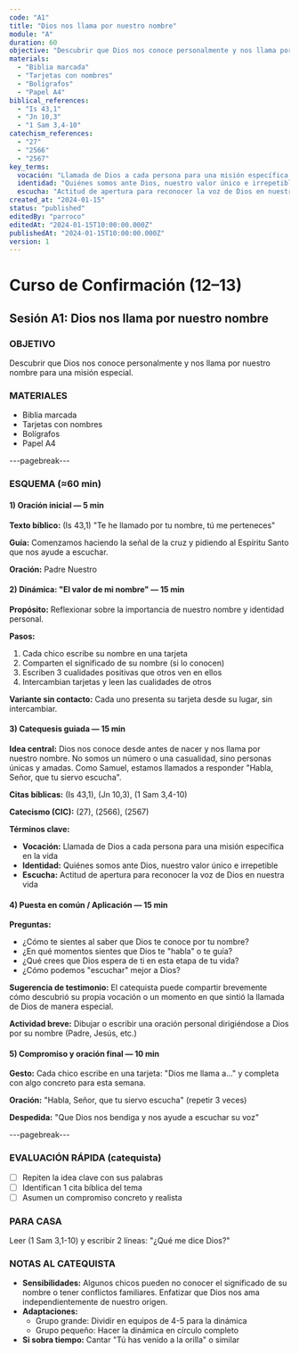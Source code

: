 ```yaml
---
code: "A1"
title: "Dios nos llama por nuestro nombre"
module: "A"
duration: 60
objective: "Descubrir que Dios nos conoce personalmente y nos llama por nuestro nombre para una misión especial."
materials:
  - "Biblia marcada"
  - "Tarjetas con nombres"
  - "Bolígrafos"
  - "Papel A4"
biblical_references:
  - "Is 43,1"
  - "Jn 10,3"
  - "1 Sam 3,4-10"
catechism_references:
  - "27"
  - "2566"
  - "2567"
key_terms:
  vocación: "Llamada de Dios a cada persona para una misión específica en la vida"
  identidad: "Quiénes somos ante Dios, nuestro valor único e irrepetible"
  escucha: "Actitud de apertura para reconocer la voz de Dios en nuestra vida"
created_at: "2024-01-15"
status: "published"
editedBy: "parroco"
editedAt: "2024-01-15T10:00:00.000Z"
publishedAt: "2024-01-15T10:00:00.000Z"
version: 1
---
```


# Curso de Confirmación (12–13)
## Sesión A1: Dios nos llama por nuestro nombre

### OBJETIVO
Descubrir que Dios nos conoce personalmente y nos llama por nuestro nombre para una misión especial.

### MATERIALES
- Biblia marcada
- Tarjetas con nombres
- Bolígrafos
- Papel A4

---pagebreak---

### ESQUEMA (≈60 min)

#### 1) Oración inicial — 5 min
**Texto bíblico:** (Is 43,1) "Te he llamado por tu nombre, tú me perteneces"

**Guía:** Comenzamos haciendo la señal de la cruz y pidiendo al Espíritu Santo que nos ayude a escuchar.

**Oración:** Padre Nuestro

#### 2) Dinámica: "El valor de mi nombre" — 15 min
**Propósito:** Reflexionar sobre la importancia de nuestro nombre y identidad personal.

**Pasos:**
1. Cada chico escribe su nombre en una tarjeta
2. Comparten el significado de su nombre (si lo conocen)
3. Escriben 3 cualidades positivas que otros ven en ellos
4. Intercambian tarjetas y leen las cualidades de otros

**Variante sin contacto:** Cada uno presenta su tarjeta desde su lugar, sin intercambiar.

#### 3) Catequesis guiada — 15 min
**Idea central:** Dios nos conoce desde antes de nacer y nos llama por nuestro nombre. No somos un número o una casualidad, sino personas únicas y amadas. Como Samuel, estamos llamados a responder "Habla, Señor, que tu siervo escucha".

**Citas bíblicas:** (Is 43,1), (Jn 10,3), (1 Sam 3,4-10)

**Catecismo (CIC):** (27), (2566), (2567)

**Términos clave:**
- **Vocación:** Llamada de Dios a cada persona para una misión específica en la vida
- **Identidad:** Quiénes somos ante Dios, nuestro valor único e irrepetible
- **Escucha:** Actitud de apertura para reconocer la voz de Dios en nuestra vida

#### 4) Puesta en común / Aplicación — 15 min
**Preguntas:**
- ¿Cómo te sientes al saber que Dios te conoce por tu nombre?
- ¿En qué momentos sientes que Dios te "habla" o te guía?
- ¿Qué crees que Dios espera de ti en esta etapa de tu vida?
- ¿Cómo podemos "escuchar" mejor a Dios?

**Sugerencia de testimonio:** El catequista puede compartir brevemente cómo descubrió su propia vocación o un momento en que sintió la llamada de Dios de manera especial.

**Actividad breve:** Dibujar o escribir una oración personal dirigiéndose a Dios por su nombre (Padre, Jesús, etc.)

#### 5) Compromiso y oración final — 10 min
**Gesto:** Cada chico escribe en una tarjeta: "Dios me llama a..." y completa con algo concreto para esta semana.

**Oración:** "Habla, Señor, que tu siervo escucha" (repetir 3 veces)

**Despedida:** "Que Dios nos bendiga y nos ayude a escuchar su voz"

---pagebreak---

### EVALUACIÓN RÁPIDA (catequista)
- [ ] Repiten la idea clave con sus palabras
- [ ] Identifican 1 cita bíblica del tema
- [ ] Asumen un compromiso concreto y realista

### PARA CASA
Leer (1 Sam 3,1-10) y escribir 2 líneas: "¿Qué me dice Dios?"

### NOTAS AL CATEQUISTA
- **Sensibilidades:** Algunos chicos pueden no conocer el significado de su nombre o tener conflictos familiares. Enfatizar que Dios nos ama independientemente de nuestro origen.
- **Adaptaciones:** 
  - Grupo grande: Dividir en equipos de 4-5 para la dinámica
  - Grupo pequeño: Hacer la dinámica en círculo completo
- **Si sobra tiempo:** Cantar "Tú has venido a la orilla" o similar